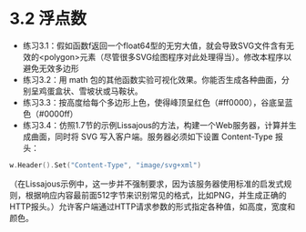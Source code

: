 # 3.2 浮点数
+ 练习3.1：假如函数f返回一个float64型的无穷大值，就会导致SVG文件含有无效的\<polygon\>元素（尽管很多SVG绘图程序对此处理得当）。修改本程序以避免无效多边形
+ 练习3.2：用 math 包的其他函数实验可视化效果。你能否生成各种曲面，分别呈鸡蛋盒状、雪坡状或马鞍状。
+ 练习3.3：按高度给每个多边形上色，使得峰顶呈红色（#ff0000），谷底呈蓝色（#0000ff）
+ 练习3.4：仿照1.7节的示例Lissajous的方法，构建一个Web服务器，计算并生成曲面，同时将 SVG 写入客户端。服务器必须如下设置 Content-Type 报头：
```go
w.Header().Set("Content-Type", "image/svg+xml")
```
（在Lissajous示例中，这一步并不强制要求，因为该服务器使用标准的启发式规则，根据响应内容最前面512字节来识别常见的格式，比如PNG，并生成正确的HTTP报头。）允许客户端通过HTTP请求参数的形式指定各种值，如高度，宽度和颜色。